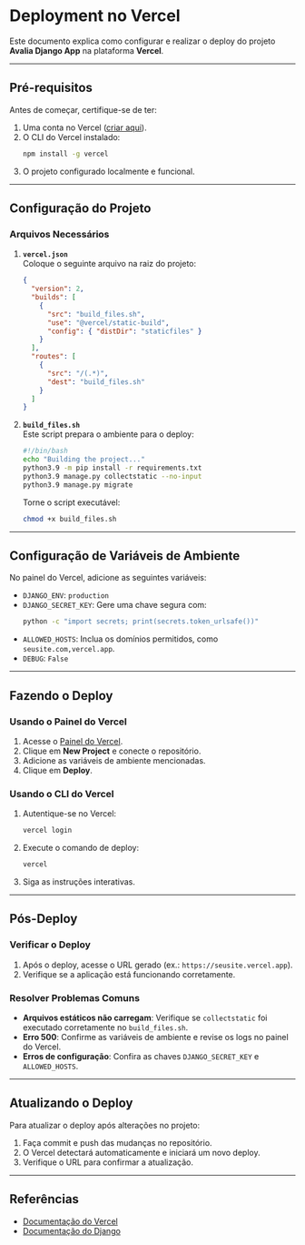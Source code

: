 # Deployment no Vercel

Este documento explica como configurar e realizar o deploy do projeto **Avalia Django App** na plataforma **Vercel**.

---

## Pré-requisitos

Antes de começar, certifique-se de ter:

1. Uma conta no Vercel ([criar aqui](https://vercel.com/)).
2. O CLI do Vercel instalado:
   ```bash
   npm install -g vercel
   ```
3. O projeto configurado localmente e funcional.

---

## Configuração do Projeto

### Arquivos Necessários

1. **`vercel.json`**  
   Coloque o seguinte arquivo na raiz do projeto:
   ```json
   {
     "version": 2,
     "builds": [
       {
         "src": "build_files.sh",
         "use": "@vercel/static-build",
         "config": { "distDir": "staticfiles" }
       }
     ],
     "routes": [
       {
         "src": "/(.*)",
         "dest": "build_files.sh"
       }
     ]
   }
   ```

2. **`build_files.sh`**  
   Este script prepara o ambiente para o deploy:
   ```bash
   #!/bin/bash
   echo "Building the project..."
   python3.9 -m pip install -r requirements.txt
   python3.9 manage.py collectstatic --no-input
   python3.9 manage.py migrate
   ```
   Torne o script executável:
   ```bash
   chmod +x build_files.sh
   ```

---

## Configuração de Variáveis de Ambiente

No painel do Vercel, adicione as seguintes variáveis:

- `DJANGO_ENV`: `production`
- `DJANGO_SECRET_KEY`: Gere uma chave segura com:
  ```bash
  python -c "import secrets; print(secrets.token_urlsafe())"
  ```
- `ALLOWED_HOSTS`: Inclua os domínios permitidos, como `seusite.com,vercel.app`.
- `DEBUG`: `False`

---

## Fazendo o Deploy

### Usando o Painel do Vercel

1. Acesse o [Painel do Vercel](https://vercel.com/dashboard).
2. Clique em **New Project** e conecte o repositório.
3. Adicione as variáveis de ambiente mencionadas.
4. Clique em **Deploy**.

### Usando o CLI do Vercel

1. Autentique-se no Vercel:
   ```bash
   vercel login
   ```
2. Execute o comando de deploy:
   ```bash
   vercel
   ```
3. Siga as instruções interativas.

---

## Pós-Deploy

### Verificar o Deploy

1. Após o deploy, acesse o URL gerado (ex.: `https://seusite.vercel.app`).
2. Verifique se a aplicação está funcionando corretamente.

### Resolver Problemas Comuns

- **Arquivos estáticos não carregam**: Verifique se `collectstatic` foi executado corretamente no `build_files.sh`.
- **Erro 500**: Confirme as variáveis de ambiente e revise os logs no painel do Vercel.
- **Erros de configuração**: Confira as chaves `DJANGO_SECRET_KEY` e `ALLOWED_HOSTS`.

---

## Atualizando o Deploy

Para atualizar o deploy após alterações no projeto:

1. Faça commit e push das mudanças no repositório.
2. O Vercel detectará automaticamente e iniciará um novo deploy.
3. Verifique o URL para confirmar a atualização.

---

## Referências

- [Documentação do Vercel](https://vercel.com/docs)
- [Documentação do Django](https://docs.djangoproject.com/)
